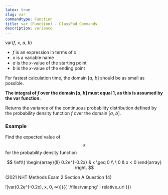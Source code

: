 ```yaml
---
latex: true
slug: var
commandtype: Function
title: var (Function) - ClassPad Commands
description: variance
---
```


var(*f*, *x*, *a*, *b*)

- *f* is an expression in terms of *x*
- *x* is a variable name
- *a* is the *x*-value of the starting point
- *b* is the *x*-value of the ending point

For fastest calculation time, the domain [*a*, *b*] should be as small as possible.

**The integral of *f* over the domain [*a*, *b*] must equal 1, as this is assumed by the var function.**

Returns the variance of the continuous probability distribution defined by the probability density function *f* over the domain [*a*, *b*].

### Example

Find the expected value of $$ x $$ for the probability density function

$$ \left\{ \begin{array}{ll}
0.2e^{-0.2x} & x \geq 0 \\
\ 0 & x < 0 \end{array}
\right. $$

(2021 NHT Methods Exam 2 Section A Question 14)

![var(0.2e^(-0.2x), x, 0, ∞)]({{ '/files/var.png' | relative_url }})